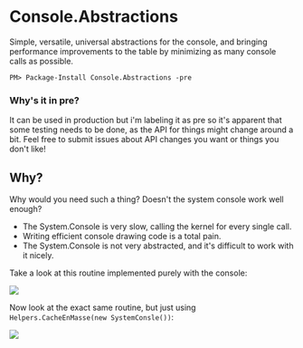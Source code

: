 # Console.Abstractions
Simple, versatile, universal abstractions for the console, and bringing performance improvements to the table by minimizing as many console calls as possible.

```
PM> Package-Install Console.Abstractions -pre
```

### Why's it in pre?
It can be used in production but i'm labeling it as pre so it's apparent that some testing needs to be done, as the API for things might change around a bit. Feel free to submit issues about API changes you want or things you don't like!

## Why?

Why would you need such a thing? Doesn't the system console work well enough?

- The System.Console is very slow, calling the kernel for every single call.
- Writing efficient console drawing code is a total pain.
- The System.Console is not very abstracted, and it's difficult to work with it nicely.

Take a look at this routine implemented purely with the console:

![](https://rawcdn.githack.com/SirJosh3917/Console.Abstractions/github-assets/system_console.gif)

Now look at the exact same routine, but just using `Helpers.CacheEnMasse(new SystemConsle())`:

![](https://rawcdn.githack.com/SirJosh3917/Console.Abstractions/github-assets/console_abstractions_cache_en_masse.gif)